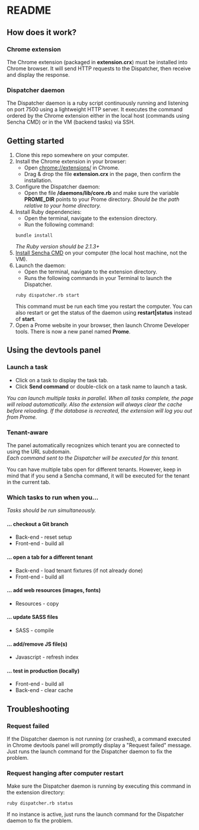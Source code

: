 # README

## How does it work?

### Chrome extension

The Chrome extension (packaged in **extension.crx**) must be installed into Chrome browser. It will send HTTP requests to the Dispatcher, then receive and display the response.

### Dispatcher daemon

The Dispatcher daemon is a ruby script continuously running and listening on port 7500 using a lightweight HTTP server. It executes the command ordered by the Chrome extension either in the local host (commands using Sencha CMD) or in the VM (backend tasks) via SSH.

## Getting started 
1. Clone this repo somewhere on your computer.
2. Install the Chrome extension in your browser:
   * Open [chrome://extensions/](chrome://extensions/) in Chrome.
   * Drag & drop the file **extension.crx** in the page, then confirm the installation.
3. Configure the Dispatcher daemon:
   * Open the file **/daemons/lib/core.rb** and make sure the variable **PROME_DIR** points to your Prome directory.
   _Should be the path relative to your home directory._
4. Install Ruby dependencies:
   * Open the terminal, navigate to the extension directory.
   * Run the following command:
   ```
   bundle install
   ```
   _The Ruby version should be 2.1.3+_
5. [Install Sencha CMD](https://docs.sencha.com/cmd/5.x/intro_to_cmd.html) on your computer (the local host machine, not the VM).
6. Launch the daemon:
   * Open the terminal, navigate to the extension directory.
   * Runs the following commands in your Terminal to launch the Dispatcher.
   ```
   ruby dispatcher.rb start
   ```
    This command must be run each time you restart the computer. You can also restart or get the status of the daemon using **restart|status** instead of **start**.
7. Open a Prome website in your browser, then launch Chrome Developer tools. There is now a new panel named **Prome**.

## Using the devtools panel

### Launch a task
   * Click on a task to display the task tab.
   * Click **Send command** or double-click on a task name to launch a task.

_You can launch multiple tasks in parallel. When all tasks complete, the page will reload automatically. Also the extension will always clear the cache before reloading. If the database is recreated, the extension will log you out from Prome._

### Tenant-aware
The panel automatically recognizes which tenant you are connected to using the URL subdomain.  
_Each command sent to the Dispatcher will be executed for this tenant._

You can have multiple tabs open for different tenants. However, keep in mind that if you send a Sencha command, it will be executed for the tenant in the current tab.

### Which tasks to run when you...
_Tasks should be run simultaneously._

#### ... checkout a Git branch
   * Back-end - reset setup
   * Front-end - build all

#### ... open a tab for a different tenant
   * Back-end - load tenant fixtures (if not already done)
   * Front-end - build all

#### ... add web resources (images, fonts)
   * Resources - copy

#### ... update SASS files
   * SASS - compile

#### ... add/remove JS file(s)
   * Javascript - refresh index

#### ... test in production (locally)
   * Front-end - build all
   * Back-end - clear cache

## Troubleshooting

### Request failed

If the Dispatcher daemon is not running (or crashed), a command executed in Chrome devtools panel will promptly display a "Request failed" message. Just runs the launch command for the Dispatcher daemon to fix the problem.

### Request hanging after computer restart

Make sure the Dispatcher daemon is running by executing this command in the extension directory:
```
ruby dispatcher.rb status
```
If no instance is active, just runs the launch command for the Dispatcher daemon to fix the problem.
